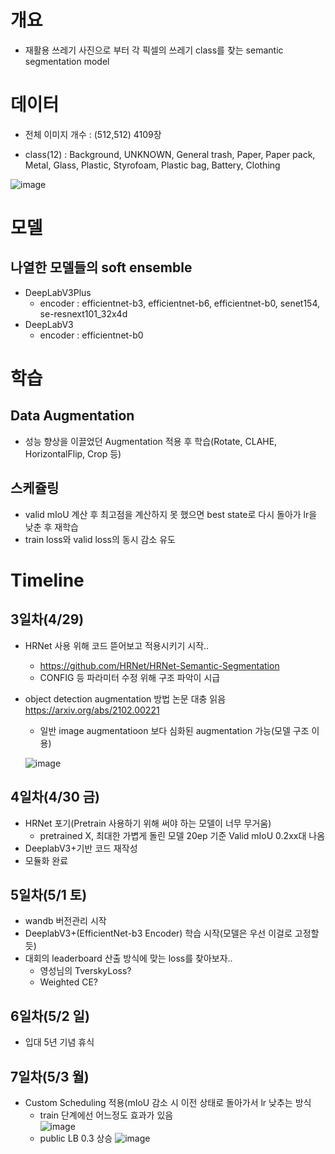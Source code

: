 # 개요
- 재활용 쓰레기 사진으로 부터 각 픽셀의 쓰레기 class를 찾는 semantic segmentation model

# 데이터

- 전체 이미지 개수 : (512,512) 4109장

- class(12) : Background, UNKNOWN, General trash, Paper, Paper pack, Metal, Glass, Plastic, Styrofoam, Plastic bag, Battery, Clothing

![image](https://user-images.githubusercontent.com/43736669/119310188-5dda9380-bcaa-11eb-844d-36f2707331d3.png)

# 모델
## 나열한 모델들의 soft ensemble

- DeepLabV3Plus
    - encoder : efficientnet-b3, efficientnet-b6, efficientnet-b0, senet154, se-resnext101_32x4d
- DeepLabV3
    - encoder : efficientnet-b0 

# 학습
## Data Augmentation
- 성능 향상을 이끌었던 Augmentation 적용 후 학습(Rotate, CLAHE, HorizontalFlip, Crop 등)

## 스케쥴링
- valid mIoU 계산 후 최고점을 계산하지 못 했으면 best state로 다시 돌아가 lr을 낮춘 후 재학습
- train loss와 valid loss의 동시 감소 유도

# Timeline

## 3일차(4/29)

- HRNet 사용 위해 코드 뜯어보고 적용시키기 시작.. 
  - https://github.com/HRNet/HRNet-Semantic-Segmentation
  - CONFIG 등 파라미터 수정 위해 구조 파악이 시급

- object detection augmentation 방법 논문 대충 읽음 https://arxiv.org/abs/2102.00221 

  - 일반 image augmentatioon 보다 심화된 augmentation 가능(모델 구조 이용)

  ![image](https://user-images.githubusercontent.com/43736669/116516294-6ab4d300-a908-11eb-822c-39705ad3c0a6.png)
  
  

## 4일차(4/30 금)
- HRNet 포기(Pretrain 사용하기 위해 써야 하는 모델이 너무 무거움)
  - pretrained X, 최대한 가볍게 돌린 모델 20ep 기준 Valid mIoU 0.2xx대 나옴
- DeeplabV3+기반 코드 재작성
- 모듈화 완료

## 5일차(5/1 토)
- wandb 버전관리 시작
- DeeplabV3+(EfficientNet-b3 Encoder) 학습 시작(모델은 우선 이걸로 고정할듯)
- 대회의 leaderboard 산출 방식에 맞는 loss를 찾아보자..
  - 영성님의 TverskyLoss?
  - Weighted CE?

## 6일차(5/2 일)
- 입대 5년 기념 휴식

## 7일차(5/3 월)
- Custom Scheduling 적용(mIoU 감소 시 이전 상태로 돌아가서 lr 낮추는 방식  
  - train 단계에선 어느정도 효과가 있음  
   ![image](https://user-images.githubusercontent.com/43736669/116854730-22aced80-ac33-11eb-86c1-dc68e5858d5d.png)
  - public LB 0.3 상승
   ![image](https://user-images.githubusercontent.com/43736669/116855902-280b3780-ac35-11eb-81ce-50af089ae512.png)


